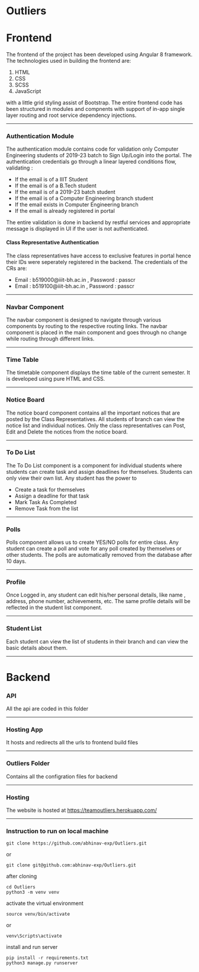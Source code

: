 # Outliers

# Frontend
The frontend of the project has been developed using Angular 8 framework. The technologies used in building the frontend are:
<ol>
  <li>HTML</li>
  <li>CSS</li>
  <li>SCSS</li>
  <li>JavaScript</li>
</ol>

with a little grid styling assist of Bootstrap. The entire frontend code has been structured in modules and compnents with support of in-app single layer routing and root service dependency injections.

<hr />

### <strong>Authentication Module</strong>

The authentication module contains code for validation only Computer Engineering students of 2019-23 batch to Sign Up/Login into the portal. The authentication credentials go through a linear layered conditions flow, validating : 
<ul>
    <li>If the email is of a IIIT Student</li>
    <li>If the email is of a B.Tech student</li>
    <li>If the email is of a 2019-23 batch student</li>
    <li>If the email is of a Computer Engineering branch student</li>
    <li>If the email exists in Computer Engineering branch</li>
    <li>If the email is already registered in portal</li>
</ul>  

The entire validation is done in backend by restful services and appropriate message is displayed in UI if the user is not authenticated.

#### <strong>Class Representative Authentication</strong>

The class representatives have access to exclusive features in portal hence their IDs were seperately registered in the backend. The credentials of the CRs are:
<ul>
    <li>
        Email : b519000@iiit-bh.ac.in
        ,
        Password : passcr
    </li>
    <li>
        Email : b519100@iiit-bh.ac.in
        ,
        Password : passcr
    </li>
</ul>


<hr />

### <strong>Navbar Component</strong>

The navbar component is designed to navigate through various components by routing to the respective routing links. The navbar component is placed in the main component and goes through no change while routing through different links.

<hr />

### <strong>Time Table</strong>

The timetable component displays the time table of the current semester. It is developed using pure HTML and CSS.

<hr />

### <strong>Notice Board</strong>

The notice board component contains all the important notices that are posted by the Class Representatives. All students of branch can view the notice list and individual notices. Only the class representatives can Post, Edit and Delete the notices from the notice board.

<hr />


### <strong>To Do List</strong>

The To Do List component is a component for individual students where students can create task and assign deadlines for themselves. Students can only view their own list. Any student has the power to 

<ul>
    <li>Create a task for themselves</li>
    <li>Assign a deadline for that task</li>
    <li>Mark Task As Completed</li>
    <li>Remove Task from the list</li>
</ul>

<hr />

### <strong>Polls</strong>

Polls component allows us to create YES/NO polls for entire class. Any student can create a poll and vote for any poll created by themselves or other students. The polls are automatically removed from the database after 10 days.

<hr />

### <strong>Profile</strong>

Once Logged in, any student can edit his/her personal details, like name , address, phone number, achievements, etc. The same profile details will be reflected in the student list component.

<hr />

### <strong>Student List</strong>

Each student can view the list of students in their branch and can view the basic details about them.

<hr />

# Backend 

### API 

All the api are coded in this folder

<hr />

### Hosting App

It hosts and redirects all the urls to frontend build files 

<hr />

### Outliers Folder

Contains all the configration files for backend

<hr />

### Hosting 

The website is hosted at https://teamoutliers.herokuapp.com/

<hr />

### Instruction to run on local machine
```
git clone https://github.com/abhinav-exp/Outliers.git
```
or 
```
git clone git@github.com:abhinav-exp/Outliers.git
```

after cloning 
```
cd Outliers 
python3 -m venv venv 
```

activate the virtual environment 
```
source venv/bin/activate
``` 
or 
```
venv\Scripts\activate
```

install and run server
```
pip install -r requirements.txt
python3 manage.py runserver
```
